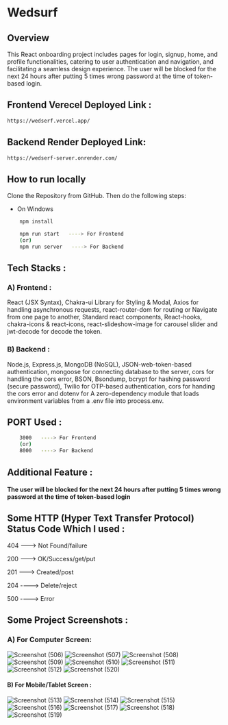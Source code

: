 # Wedsurf

## Overview

This React onboarding project includes pages for login, signup, home, and profile functionalities, catering to user authentication and navigation, and facilitating a seamless design experience. The user will be blocked for the next 24 hours after putting 5 times wrong password at the time of token-based login.

## Frontend Verecel Deployed Link :
```bash
https://wedserf.vercel.app/
```
## Backend Render Deployed Link: 
```bash
https://wedserf-server.onrender.com/
```

## How to run locally

Clone the Repository from GitHub. Then do the following steps:

- On Windows

```bash
    npm install
```

```bash
    npm run start   ----> For Frontend
    (or)
    npm run server   ----> For Backend
```

## Tech Stacks :

### A) Frontend :
React (JSX Syntax), Chakra-ui Library for Styling & Modal, Axios for handling asynchronous requests, react-router-dom for routing or Navigate from one page to another, Standard react components, React-hooks, chakra-icons & react-icons, react-slideshow-image for carousel slider and jwt-decode for decode the token.

### B) Backend :
Node.js, Express.js, MongoDB (NoSQL), JSON-web-token-based authentication, mongoose for connecting database to the server, cors for handling the cors error, BSON, Bsondump, bcrypt for hashing password (secure password), Twilio for OTP-based authentication, cors for handing the cors error and dotenv for A zero-dependency module that loads environment variables from a .env file into process.env.

## PORT Used :

```bash
    3000   ----> For Frontend
    (or)
    8000   ----> For Backend
```
## Additional Feature :
#### The user will be blocked for the next 24 hours after putting 5 times wrong password at the time of token-based login 

## Some HTTP (Hyper Text Transfer Protocol) Status Code Which I used :

404 ---> Not Found/failure

200 --->  OK/Success/get/put

201 ---> Created/post

204 ----> Delete/reject

500 ----> Error

## Some Project Screenshots :
### A) For Computer Screen:
![Screenshot (506)](https://github.com/Pushpendra-1697/wedsurf/assets/104748364/dd72653f-28d3-4fdb-bf4e-91bdc7b2fa68)
![Screenshot (507)](https://github.com/Pushpendra-1697/wedsurf/assets/104748364/5713316e-22fe-466c-8abd-2e2988b24489)
![Screenshot (508)](https://github.com/Pushpendra-1697/wedsurf/assets/104748364/a7ca82be-f593-4333-a8cd-b6cae5affa0d)
![Screenshot (509)](https://github.com/Pushpendra-1697/wedsurf/assets/104748364/0df47354-8b4b-4f18-a73a-e22c7c594296)
![Screenshot (510)](https://github.com/Pushpendra-1697/wedsurf/assets/104748364/1bb28203-670b-4b38-84ec-478ccb21b243)
![Screenshot (511)](https://github.com/Pushpendra-1697/wedsurf/assets/104748364/89820d27-8f56-4512-8b80-6b1ea57ec0fb)
![Screenshot (512)](https://github.com/Pushpendra-1697/wedsurf/assets/104748364/e1c33851-be79-4587-be8f-0e851d003e15)
![Screenshot (520)](https://github.com/Pushpendra-1697/wedsurf/assets/104748364/17e4c317-301d-4280-8668-69b864bd83da)

#### B) For Mobile/Tablet Screen :
![Screenshot (513)](https://github.com/Pushpendra-1697/wedsurf/assets/104748364/c9dbcf6e-0ba6-469d-af25-3c1425efaff7)
![Screenshot (514)](https://github.com/Pushpendra-1697/wedsurf/assets/104748364/1e40fdd6-ca0e-446e-a37c-9037f731542f)
![Screenshot (515)](https://github.com/Pushpendra-1697/wedsurf/assets/104748364/b3ca36e4-bc29-467f-a6e6-16f6cf37fccf)
![Screenshot (516)](https://github.com/Pushpendra-1697/wedsurf/assets/104748364/1fb92347-453b-48c9-830a-d3fffd7242e3)
![Screenshot (517)](https://github.com/Pushpendra-1697/wedsurf/assets/104748364/c7e3614c-d1ea-4aba-af62-8c2a4a6c3794)
![Screenshot (518)](https://github.com/Pushpendra-1697/wedsurf/assets/104748364/c1c7a2a4-81f3-4942-81fd-f59dd8eac1d9)
![Screenshot (519)](https://github.com/Pushpendra-1697/wedsurf/assets/104748364/6b9f97ca-9172-4b20-9c58-52e9aa8b8bc5)
